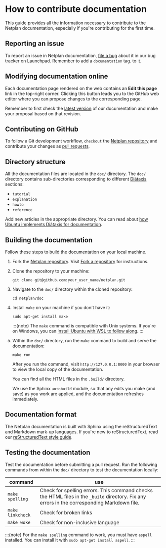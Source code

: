 # How to contribute documentation
This guide provides all the information necessary to contribute to the Netplan documentation, especially if you're contributing for the first time.

## Reporting an issue

To report an issue in Netplan documentation, [file a bug](https://bugs.launchpad.net/netplan/+filebug?field.tags=documentation) about it in our bug tracker on Launchpad. Remember to add a `documentation` tag.
to it.

## Modifying documentation online

Each documentation page rendered on the web contains an **Edit this page** link in the top-right corner. Clicking this button leads you to the GitHub
web editor where you can propose changes to the corresponding page.

Remember to first check the [latest version](https://netplan.readthedocs.io/en/latest/)
of our documentation and make your proposal based on that revision.

## Contributing on GitHub

To follow a Git development workflow, `checkout` the
[Netplan repository](https://github.com/canonical/netplan) and contribute your
changes as [pull requests](https://github.com/canonical/netplan/pulls).

## Directory structure
All the documentation files are located in the `doc/` directory. The `doc/` directory contains sub-directories corresponding to different [Diátaxis](https://diataxis.fr/) sections:
* `tutorial`
* `explanation`
* `howto`
* `reference`

Add new articles in the appropriate directory. You can read about [how Ubuntu implements Diátaxis for documentation](https://ubuntu.com/blog/diataxis-a-new-foundation-for-canonical-documentation).

## Building the documentation
Follow these steps to build the documentation on your local machine.
1. Fork the [Netplan repository](https://github.com/canonical/netplan). Visit [Fork a repository](https://docs.github.com/en/pull-requests/collaborating-with-pull-requests/working-with-forks/fork-a-repo) for instructions.

2. Clone the repository to your machine:
    ```
    git clone git@github.com:your_user_name/netplan.git
    ```
3. Navigate to the `doc/` directory within the cloned repository:
    ```
    cd netplan/doc
    ```

4. Install `make` on your machine if you don't have it:
    ```
    sudo apt-get install make
    ```
    :::{note}
    The `make` command is compatible with Unix systems. If you're on Windows, you can [install Ubuntu with WSL to follow along](https://github.com/canonical/open-documentation-academy/blob/main/getting-started/start_with_WSL.md).
    :::

5. Within the `doc/` directory, run the `make` command to build and serve the documentation:
    ```
    make run
    ```
    After you run the command, visit `http://127.0.0.1:8000` in your browser to view the local copy of the documentation.

    You can find all the HTML files in the `.build/` directory.

    We use the Sphinx `autobuild` module, so that any edits you make (and save) as you work are applied, and the documentation refreshes immediately.

## Documentation format
The Netplan documentation is built with Sphinx using the reStructuredText and Markdown mark-up languages. If you're new to reStructuredText, read our [reStructuredText style guide](https://canonical-documentation-with-sphinx-and-readthedocscom.readthedocs-hosted.com/style-guide/).

## Testing the documentation
Test the documentation before submitting a pull request. Run the following commands from within the `doc/` directory to test the documentation locally:

|command  |use|
|---------|-----|
| `make spelling` | Check for spelling errors. This command checks the HTML files in the `_build` directory. Fix any errors in the corresponding Markdown file.|
| `make linkcheck`| Check for broken links|
| `make woke` | Check for non-inclusive language |

:::{note}
For the `make spelling` command to work, you must have `aspell` installed. You can install it with `sudo apt-get install aspell`.
:::